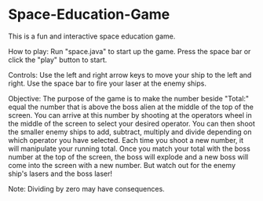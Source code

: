 # Space-Education-Game
This is a fun and interactive space education game. 

How to play: Run "space.java" to start up the game. Press the space bar or click the "play" button to start. 

Controls: Use the left and right arrow keys to move your ship to the left and right. Use the space bar to fire your laser
at the enemy ships.

Objective: The purpose of the game is to make the number beside "Total:" equal the number that is above the boss
alien at the middle of the top of the screen. You can arrive at this number by shooting at the operators wheel in the middle
of the screen to select your desired operator. You can then shoot the smaller enemy ships to add, subtract, multiply and
divide depending on which operator you have selected. Each time you shoot a new number, it will manipulate your running total.
Once you match your total with the boss number at the top of the screen, the boss will explode and a new boss will come
into the screen with a new number. But watch out for the enemy ship's lasers and the boss laser!

Note: Dividing by zero may have consequences.

